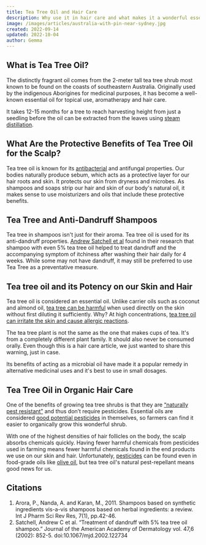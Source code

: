 ```yaml
---
title: Tea Tree Oil and Hair Care
description: Why use it in hair care and what makes it a wonderful essential oil.
image: /images/articles/australia-with-pin-near-sydney.jpg
created: 2022-09-14
updated: 2022-10-04
author: Gemma
---
```


## What is Tea Tree Oil?

The distinctly fragrant oil comes from the 2-meter tall tea tree shrub most known to be found on the coasts of southeastern Australia. Originally used by the indigenous Aborigines for medicinal purposes, it has become a well-known essential oil for topical use, aromatherapy and hair care.

It takes 12-15 months for a tree to reach harvesting height from just a seedling before the oil can be extracted from the leaves using [steam distillation](https://ultranl.com/products/tea-tree-oil-south-africa).

## What Are the Protective Benefits of Tea Tree Oil for the Scalp?

Tea tree oil is known for its [antibacterial](https://www.sciencedirect.com/science/article/abs/pii/S0378874121007959) and antifungal properties. Our bodies naturally produce sebum, which acts as a protective layer for our hair roots and skin. It protects our skin from dryness and microbes. As shampoos and soaps strip our hair and skin of our body's natural oil, it makes sense to use moisturizers and oils that include these protective benefits.

## Tea Tree and Anti-Dandruff Shampoos

Tea tree in shampoos isn't just for their aroma. Tea tree oil is used for its anti-dandruff properties. [Andrew Satchell et al](https://pubmed.ncbi.nlm.nih.gov/12451368/) found in their research that shampoo with even 5% tea tree oil helped to treat dandruff and the accompanying symptom of itchiness after washing their hair daily for 4 weeks. While some may not have dandruff, it may still be preferred to use Tea Tree as a preventative measure.

## Tea tree oil and its Potency on our Skin and Hair

Tea tree oil is considered an essential oil. Unlike carrier oils such as coconut and almond oil, [tea tree can be harmful](https://arsenaultdermatology.com/be-careful-tea-tree-oil-can-poison-you/) when used directly on the skin without first diluting it sufficiently. Why? At high concentrations, [tea tree oil can irritate the skin and cause allergic reactions](https://www.poison.org/articles/tea-tree-oil).

The tea tree plant is not the same as the one that makes cups of tea. It's from a completely different plant family. It should also never be consumed orally. Even though this is a hair care article, we just wanted to share this warning, just in case.

Its benefits of acting as a microbial oil have made it a popular remedy in alternative medicinal uses and it's best to use in small dosages.

## Tea Tree Oil in Organic Hair Care

One of the benefits of growing tea tree shrubs is that they are [“naturally pest resistant”](https://www.farmersweekly.co.za/crops/field-crops/a-successful-switch-from-grain-to-tea-tree-oil/) and thus don’t require pesticides. Essential oils are considered [good potential pesticides](https://www.ncbi.nlm.nih.gov/pmc/articles/PMC7143296/) in themselves, so farmers can find it easier to organically grow this wonderful shrub.

With one of the highest densities of hair follicles on the body, the scalp absorbs chemicals quickly. Having fewer harmful chemicals from pesticides used in farming means fewer harmful chemicals found in the end products we use on our skin and hair. Unfortunately, [pesticides](https://www.sciencedirect.com/science/article/abs/pii/S030881460800784X.) can be found even in food-grade oils like [olive oil](/guides/olive-oil-hair-care), but tea tree oil's natural pest-repellant means good news for us.

## Citations

1. Arora, P., Nanda, A. and Karan, M., 2011. Shampoos based on synthetic ingredients vis-a-vis shampoos based on herbal ingredients: a review. Int J Pharm Sci Rev Res, 7(1), pp.42-46.
2. Satchell, Andrew C et al. “Treatment of dandruff with 5% tea tree oil shampoo.” Journal of the American Academy of Dermatology vol. 47,6 (2002): 852-5. doi:10.1067/mjd.2002.122734